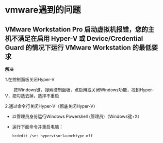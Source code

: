 # vmware遇到的问题

## VMware Workstation Pro 启动虚拟机报错，您的主机不满足在启用 Hyper-V 或 Device/Credential Guard 的情况下运行 VMware Workstation 的最低要求

**解决**

1.在控制面板关闭Hyper-V

　　按Windows键，搜索控制面板，点启用或关闭Windows功能，找到Hyper-V，把勾选去掉，选择不重启

2.通过命令行关闭Hyper-V（彻底关闭Hyper-V）

- 以管理员身份运行Windows Powershell (管理员)（Windows键+X）

- 运行下面命令并重启电脑：

  ```sh
  bcdedit /set hypervisorlaunchtype off
  ```